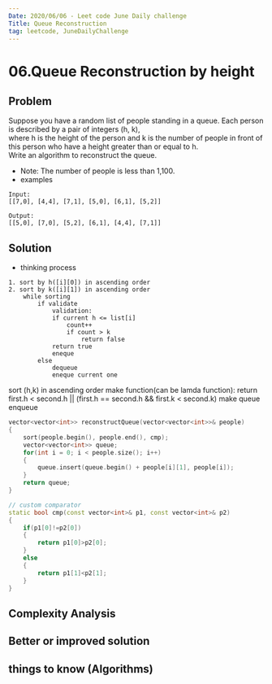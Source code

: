 ```yaml
---
Date: 2020/06/06 - Leet code June Daily challenge
Title: Queue Reconstruction
tag: leetcode, JuneDailyChallenge
---
```

# 06.Queue Reconstruction by height

## Problem
Suppose you have a random list of people standing in a queue. Each person is described by a pair of integers (h, k),   
where h is the height of the person and k is the number of people in front of this person who have a height greater than or equal to h.  
Write an algorithm to reconstruct the queue.  

- Note: The number of people is less than 1,100.
- examples
```
Input:
[[7,0], [4,4], [7,1], [5,0], [6,1], [5,2]]

Output:
[[5,0], [7,0], [5,2], [6,1], [4,4], [7,1]]
```
## Solution
- thinking process
```  
1. sort by h([i][0]) in ascending order  
2. sort by k([i][1]) in ascending order  
    while sorting
        if validate     
            validation:  
            if current h <= list[i]  
                count++  
                if count > k  
                    return false  
            return true  
            eneque
        else
            dequeue   
            eneque current one    
```            
sort (h,k) in ascending order
make function(can be lamda function):
    return first.h < second.h || (first.h == second.h && first.k < second.k)
make queue
enqueue
```cpp
vector<vector<int>> reconstructQueue(vector<vector<int>>& people)
{
    sort(people.begin(), people.end(), cmp);
    vector<vector<int>> queue;
    for(int i = 0; i < people.size(); i++)
    {
        queue.insert(queue.begin() + people[i][1], people[i]);
    }
    return queue;
}

// custom comparator
static bool cmp(const vector<int>& p1, const vector<int>& p2)
{
    if(p1[0]!=p2[0]) 
    {
        return p1[0]>p2[0];
    }
    else 
    {
        return p1[1]<p2[1];
    }
}
```
## Complexity Analysis

## Better or improved solution

## things to know (Algorithms)